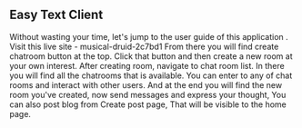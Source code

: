 ## Easy Text Client 

Without wasting your time, let's jump to the user guide of this application . Visit this live site - musical-druid-2c7bd1
From there you will find create chatroom button at the top. Click that button and then create a new room at your own interest. After creating room, navigate to chat room list. In there you will find all the chatrooms that is available. You can enter to any of chat rooms and interact with other users. And at the end you will find the new room you've created, now send messages and express your thought, You can also post blog from Create post page, That will be visible to the home page.
